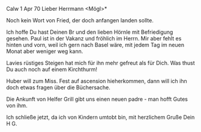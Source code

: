  Calw 1 Apr 70
Lieber Herrmann <Mögl>*

Noch kein Wort von Fried, der doch anfangen landen sollte.

Ich hoffe Du hast Deinen Br und den lieben Hörnle mit Befriedigung gesehen. Paul ist in der Vakanz und fröhlich im Herrn. Mir aber fehlt es hinten und vorn, weil ich gern nach Basel wäre, mit jedem Tag im neuen Monat aber weniger weg kann.

Lavies rüstiges Steigen hat mich für ihn mehr gefreut als für Dich. Was thust Du auch noch auf einem Kirchthurm!

Huber will zum Miss. Fest auf ascension hieherkommen, dann will ich ihn doch etwas fragen über die Büchersache.

Die Ankunft von Helfer Grill gibt uns einen neuen padre - man hofft Gutes von ihm.

Ich schließe jetzt, da ich von Kindern umtobt bin, mit herzlichem Gruße  Dein H G.

